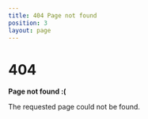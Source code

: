 ```yaml
---
title: 404 Page not found
position: 3
layout: page
---
```


# 404

**Page not found :(**

The requested page could not be found.
